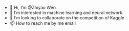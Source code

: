 - 👋 Hi, I’m @Zhiyao Wen
- 👀 I’m interested in machine learning and neural network.
- 💞️ I’m looking to collaborate on the competition of Kaggle
- 📫 How to reach me by me email

<!---
ZhiyaoWen999/ZhiyaoWen999 is a ✨ special ✨ repository because its `README.md` (this file) appears on your GitHub profile.
You can click the Preview link to take a look at your changes.
--->

